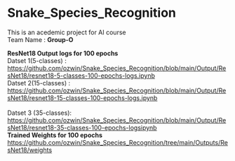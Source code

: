 # Snake_Species_Recognition
This is an acedemic project for AI course <br/>
Team Name : <b> Group-O </b>


<b>ResNet18 </b>
  <b>Output logs for 100 epochs </b> <br/>
    Datset 1(5-classes)  : https://github.com/ozwin/Snake_Species_Recognition/blob/main/Output/ResNet18/resnet18-5-classes-100-epochs-logs.ipynb <br/>
    Datset 2(15-classes) : https://github.com/ozwin/Snake_Species_Recognition/blob/main/Output/ResNet18/resnet18-15-classes-100-epochs-logs.ipynb <br/>     
    Datset 3 (35-classes): https://github.com/ozwin/Snake_Species_Recognition/blob/main/Output/ResNet18/resnet18-35-classes-100-epochs-logsipynb <br/>
  <b>Trained Weights for 100 epochs</b> <br/>
    https://github.com/ozwin/Snake_Species_Recognition/tree/main/Outputs/ResNet18/weights <br/>

